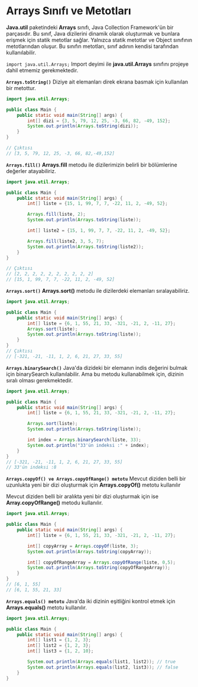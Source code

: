 # Arrays Sınıfı ve Metotları
__Java.util__ paketindeki __Arrays__ sınıfı, Java Collection Framework'ün bir parçasıdır. Bu sınıf, Java dizilerini dinamik olarak oluşturmak ve bunlara erişmek için statik metotlar sağlar. Yalnızca statik metotlar ve Object sınıfının metotlarından oluşur. Bu sınıfın metotları, sınıf adının kendisi tarafından kullanılabilir.

`import java.util.Arrays;`
Import deyimi ile __java.util.Arrays__ sınıfını projeye dahil etmemiz gerekmektedir.


__`Arrays.toString()`__
Diziye ait elemanları direk ekrana basmak için kullanılan bir metottur.
```java
import java.util.Arrays;

public class Main {
    public static void main(String[] args) {
        int[] dizi = {3, 5, 79, 12, 25, -3, 66, 82, -49, 152};
        System.out.println(Arrays.toString(dizi));
    }
}

// Çıktısı
// [3, 5, 79, 12, 25, -3, 66, 82,-49,152]
```

__`Arrays.fill()`__
__Arrays.fill__ metodu ile dizilerimizin belirli bir bölümlerine değerler atayabiliriz.

```java
import java.util.Arrays;

public class Main {
    public static void main(String[] args) {
        int[] liste = {15, 1, 99, 7, 7, -22, 11, 2, -49, 52};

        Arrays.fill(liste, 2);
        System.out.println(Arrays.toString(liste));

        int[] liste2 = {15, 1, 99, 7, 7, -22, 11, 2, -49, 52};

        Arrays.fill(liste2, 3, 5, 7);
        System.out.println(Arrays.toString(liste2));
    }
}

// Çıktısı
// [2, 2, 2, 2, 2, 2, 2, 2, 2, 2]
// [15, 1, 99, 7, 7, -22, 11, 2, -49, 52]
```

__`Arrays.sort()`__
__Arrays.sort()__ metodu ile dizilerdeki elemanları sıralayabiliriz.

```java
import java.util.Arrays;

public class Main {
    public static void main(String[] args) {
        int[] liste = {6, 1, 55, 21, 33, -321, -21, 2, -11, 27};
        Arrays.sort(liste);
        System.out.println(Arrays.toString(liste));
    }
}
// Çıktısı
// [-321, -21, -11, 1, 2, 6, 21, 27, 33, 55]
```

__`Arrays.binarySearch()`__
Java'da dizideki bir elemanın indis değerini bulmak için binarySearch kullanılabilir. Ama bu metodu kullanabilmek için, dizinin sıralı olması gerekmektedir.

```java
import java.util.Arrays;

public class Main {
    public static void main(String[] args) {
        int[] liste = {6, 1, 55, 21, 33, -321, -21, 2, -11, 27};

        Arrays.sort(liste);
        System.out.println(Arrays.toString(liste));

        int index = Arrays.binarySearch(liste, 33);
        System.out.println("33'ün indeksi :" + index);
    }
}
// [-321, -21, -11, 1, 2, 6, 21, 27, 33, 55]
// 33'ün indeksi :8
```

__`Arrays.copyOf() ve Arrays.copyOfRange() metotu`__
Mevcut diziden belli bir uzunlukta yeni bir dizi oluşturmak için __Arrays.copyOf()__ metotu kullanılır

Mevcut diziden belli bir aralıkta yeni bir dizi oluşturmak için ise __Array.copyOfRange()__ metodu kullanılır.

```java
import java.util.Arrays;

public class Main {
    public static void main(String[] args) {
        int[] liste = {6, 1, 55, 21, 33, -321, -21, 2, -11, 27};

        int[] copyArray = Arrays.copyOf(liste, 3);
        System.out.println(Arrays.toString(copyArray));

        int[] copyOfRangeArray = Arrays.copyOfRange(liste, 0,5);
        System.out.println(Arrays.toString(copyOfRangeArray));
    }
}
// [6, 1, 55]
// [6, 1, 55, 21, 33]
```

__`Arrays.equals() metotu`__
Java'da iki dizinin eşitliğini kontrol etmek için __Arrays.equals()__ metotu kullanılır.

```java
import java.util.Arrays;

public class Main {
    public static void main(String[] args) {
        int[] list1 = {1, 2, 3};
        int[] list2 = {1, 2, 3};
        int[] list3 = {1, 2, 10};

        System.out.println(Arrays.equals(list1, list2)); // true
        System.out.println(Arrays.equals(list2, list3)); // false
    }
}
```


